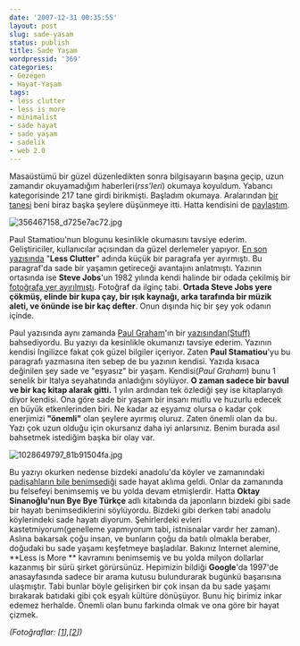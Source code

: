 ```yaml
---
date: '2007-12-31 00:35:55'
layout: post
slug: sade-yasam
status: publish
title: Sade Yaşam
wordpressid: '369'
categories:
- Gezegen
- Hayat-Yaşam
tags:
- less clutter
- less is more
- minimalist
- sade hayat
- sade yaşam
- sadelik
- web 2.0
---
```


Masaüstümü bir güzel düzenledikten sonra bilgisayarın başına geçip, uzun zamandır okuyamadığım haberleri(_rss'leri_) okumaya koyuldum. Yabancı kategorisinde 217 tane girdi birikmişti. Başladım okumaya. Aralarından [bir tanesi](http://paulstamatiou.com/2007/12/26/my-tech-new-years-resolution/) beni biraz başka şeylere düşünmeye itti. Hatta kendisini de [paylaştım](http://arsln.org/okudugum-yazilarin-paylasami-google-reader-shared/). 

![356467158_d725e7ac72.jpg](http://arsln.org/image/356467158_d725e7ac72.jpg)

Paul Stamatiou'nun blogunu kesinlikle okumasını tavsiye ederim. Geliştiriciler, kullanıcılar açısından da güzel derlemeler yapıyor. [En son yazısında](http://paulstamatiou.com/2007/12/26/my-tech-new-years-resolution/) "**Less Clutter**" adında küçük bir paragrafa yer ayırmıştı. Bu paragraf'da sade bir yaşamın getireceği avantajını anlatmıştı. Yazının ortasında ise **Steve Jobs**'un 1982 yılında kendi halinde bir odada çekilmiş bir [fotoğrafa yer ayırılmıştı](http://digitaljournalist.org/issue0712/y_walker08.html). Fotoğraf da ilginç tabi. **Ortada Steve Jobs yere çökmüş, elinde bir kupa çay, bir ışık kaynağı, arka tarafında bir müzik aleti, ve önünde ise bir kaç defter**. Onun dışında hiç bir şey yok odanın içinde. 


Paul yazısında aynı zamanda [Paul Graham](http://www.paulgraham.com/)'ın bir [yazısından(Stuff)](http://www.paulgraham.com/stuff.html) bahsediyordu. Bu yazıyı da kesinlikle okumanızı tavsiye ederim. Yazının kendisi Ingilizce fakat çok güzel bilgiler içeriyor. Zaten **Paul Stamatiou**'yu bu paragrafı yazmasına iten sebep de bu yazının kendisi. Yazıda kısaca değinilen şey sade ve "eşyasız" bir yaşam. Kendisi(_Paul Graham_) bunu 1 senelik bir Italya seyahatında anladığını söylüyor. **O zaman sadece bir bavul ve bir kaç kitap alarak gitti.** 1 yılın ardından tek özlediği şey ise kitaplarıydı diyor kendisi. Ona göre sade bir yaşam bir insanı mutlu ve huzurlu edecek en büyük etkenlerinden biri. Ne kadar az eşyamız olursa o kadar çok enerjimizi  **"önemli"** olan şeylere ayırmış oluruz. Zaten önemli olan da bu. Yazı çok uzun olduğu için okursanız daha iyi anlarsınız. Benim burada asıl bahsetmek istediğim başka bir olay var.


![1028649797_81b91504fa.jpg](http://arsln.org/image/1028649797_81b91504fa.jpg)


Bu yazıyı okurken nedense bizdeki anadolu'da köyler ve zamanındaki [padişahların bile benimsediği](http://www.heartsmagic.net/hey-gidi-ecdat/) sade hayat aklıma geldi. Onlar da zamanında bu felsefeyi benimsemiş ve bu yolda devam etmişlerdir. Hatta **Oktay Sinanoğlu'nun Bye Bye Türkçe** adlı kitabında da japonların bizdeki gibi sade bir hayatı benimsediklerini söylüyordu. Bizdeki gibi derken tabi anadolu köylerindeki sade hayatı diyorum. Şehirlerdeki evleri kastetmiyorum(genelleme yapmıyorum tabi, istnisnalar vardır her zaman). Aslına bakarsak çoğu insan, ve bunların çoğu da batılı olmakla beraber, doğudaki bu sade yaşamı keşfetmeye başladılar. Bakınız Internet alemine, **Less is More ** kavramını benimsemiş ve bu yolda milyon dollarlar kazanmış bir sürü şirket görürsünüz. Hepimizin bildiği **Google**'da 1997'de anasayfasında sadece bir arama kutusu bulundurarak bugünkü başarısına ulaşmıştır. Tabi bunlar böyle gelişirken bir çok insan da bu sade yaşamı bırakarak batıdaki gibi çok eşyalı kültüre dönüşüyor. Bunu hiç birimiz inkar edemez herhalde.  Önemli olan bunu farkında olmak ve ona göre bir hayat çizmek. 

_(Fotoğraflar: [[1](http://www.flickr.com/photos/negativespace/1028649797/)],[[2](http://www.flickr.com/photos/20862624@N00/356467158/)])_

